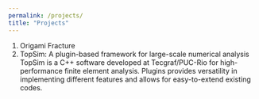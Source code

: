 ```yaml
---
permalink: /projects/
title: "Projects"
---
```


1. Origami Fracture 
2. TopSim: A plugin-based framework for large-scale numerical analysis
TopSim is a C++ software developed at Tecgraf/PUC-Rio for high-performance finite element analysis. Plugins provides versatility in implementing different features and allows for easy-to-extend existing codes.
